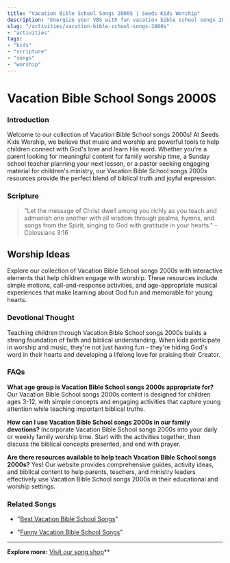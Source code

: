 ```yaml
---
title: "Vacation Bible School Songs 2000S | Seeds Kids Worship"
description: "Energize your VBS with fun vacation bible school songs 2000s. Engaging worship music and activities for summer children's ministry."
slug: "/activities/vacation-bible-school-songs-2000s"
- "activities"
tags:
- "kids"
- "scripture"
- "songs"
- "worship"
---
```


# Vacation Bible School Songs 2000S

### Introduction

Welcome to our collection of Vacation Bible School songs 2000s! At Seeds Kids Worship, we believe that music and worship are powerful tools to help children connect with God's love and learn His word. Whether you're a parent looking for meaningful content for family worship time, a Sunday school teacher planning your next lesson, or a pastor seeking engaging material for children's ministry, our Vacation Bible School songs 2000s resources provide the perfect blend of biblical truth and joyful expression.

### Scripture

> "Let the message of Christ dwell among you richly as you teach and admonish one another with all wisdom through psalms, hymns, and songs from the Spirit, singing to God with gratitude in your hearts." - Colossians 3:16

## Worship Ideas

Explore our collection of Vacation Bible School songs 2000s with interactive elements that help children engage with worship. These resources include simple motions, call-and-response activities, and age-appropriate musical experiences that make learning about God fun and memorable for young hearts.

### Devotional Thought

Teaching children through Vacation Bible School songs 2000s builds a strong foundation of faith and biblical understanding. When kids participate in worship and music, they're not just having fun - they're hiding God's word in their hearts and developing a lifelong love for praising their Creator.

### FAQs

**What age group is Vacation Bible School songs 2000s appropriate for?**
Our Vacation Bible School songs 2000s content is designed for children ages 3-12, with simple concepts and engaging activities that capture young attention while teaching important biblical truths.

**How can I use Vacation Bible School songs 2000s in our family devotions?**
Incorporate Vacation Bible School songs 2000s into your daily or weekly family worship time. Start with the activities together, then discuss the biblical concepts presented, and end with prayer.

**Are there resources available to help teach Vacation Bible School songs 2000s?**
Yes! Our website provides comprehensive guides, activity ideas, and biblical content to help parents, teachers, and ministry leaders effectively use Vacation Bible School songs 2000s in their educational and worship settings.

### Related Songs

- "[Best Vacation Bible School Songs](/activities/best-vacation-bible-school-songs/)"

- "[Funny Vacation Bible School Songs](/activities/funny-vacation-bible-school-songs/)"

---

**Explore more:** [Visit our song shop](https://seedskidsworship.com/shop)**

<!-- Schema Markup -->
<script type="application/ld+json">
{
  "@context": "https://schema.org",
  "@type": "MusicRecording",
  "name": "Vacation Bible School Songs 2000S",
  "byArtist": {
    "@type": "MusicGroup",
    "name": "Seeds Kids Worship"
  },
  "isFamilyFriendly": true,
  "url": "https://seedskidsworship.com/activities/vacation-bible-school-songs-2000s/"
}
</script>